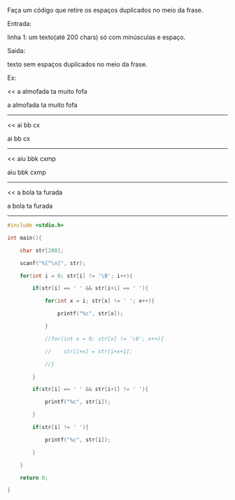 Faça um código que retire os espaços duplicados no meio da frase.


Entrada:

linha 1: um texto(até 200 chars) só com minúsculas e espaço.

Saida:

texto sem espaços duplicados no meio da frase.

Ex:

<< 
a almofada          ta     muito             fofa
>> 
a almofada ta muito fofa

---
<< 
ai bb       cx
>> 
ai bb cx

---
<< 
aiu bbk cxmp
>> 
aiu bbk cxmp

---
<< 
a     bola     ta furada
>> 
a bola ta furada

---
```c
#include <stdio.h>

int main(){

    char str[200];

    scanf("%[^\n]", str);

    for(int i = 0; str[i] != '\0'; i++){

        if(str[i] == ' ' && str[i+1] == ' '){

            for(int x = i; str[x] != ' '; x++){

                printf("%c", str[x]);

            }

            //for(int x = 0; str[x] != '\0'; x++){

            //    str[i+x] = str[i+x+1]; 

            //}

        }

        if(str[i] == ' ' && str[i+1] != ' '){

            printf("%c", str[i]);

        }

        if(str[i] != ' '){

            printf("%c", str[i]);

        }

    }

    return 0;

}
```
